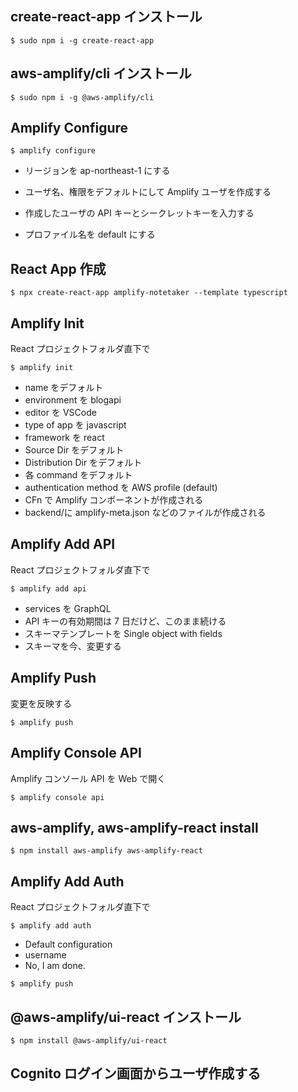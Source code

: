 ## create-react-app インストール

```
$ sudo npm i -g create-react-app
```

## aws-amplify/cli インストール

```
$ sudo npm i -g @aws-amplify/cli
```

## Amplify Configure

```
$ amplify configure
```

- リージョンを ap-northeast-1 にする

- ユーザ名、権限をデフォルトにして Amplify ユーザを作成する
- 作成したユーザの API キーとシークレットキーを入力する
- プロファイル名を default にする

## React App 作成

```
$ npx create-react-app amplify-notetaker --template typescript
```

## Amplify Init

React プロジェクトフォルダ直下で

```
$ amplify init
```

- name をデフォルト
- environment を blogapi
- editor を VSCode
- type of app を javascript
- framework を react
- Source Dir をデフォルト
- Distribution Dir をデフォルト
- 各 command をデフォルト
- authentication method を AWS profile (default)
- CFn で Amplify コンポーネントが作成される
- backend/に amplify-meta.json などのファイルが作成される

## Amplify Add API

React プロジェクトフォルダ直下で

```
$ amplify add api
```

- services を GraphQL
- API キーの有効期間は 7 日だけど、このまま続ける
- スキーマテンプレートを Single object with fields
- スキーマを今、変更する

## Amplify Push

変更を反映する

```
$ amplify push
```

## Amplify Console API

Amplify コンソール API を Web で開く

```
$ amplify console api
```

## aws-amplify, aws-amplify-react install

```
$ npm install aws-amplify aws-amplify-react
```

## Amplify Add Auth

React プロジェクトフォルダ直下で

```
$ amplify add auth
```

- Default configuration
- username
- No, I am done.

```
$ amplify push
```

## @aws-amplify/ui-react インストール

```
$ npm install @aws-amplify/ui-react
```

## Cognito ログイン画面からユーザ作成する
